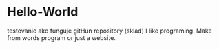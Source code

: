 # Hello-World
testovanie ako funguje gitHun repository (sklad)
I like programing. Make from words program or just a website.
